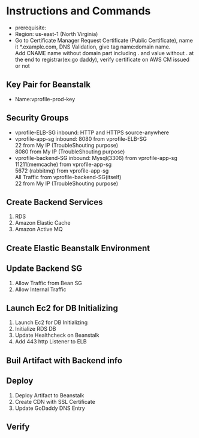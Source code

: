 # Instructions and Commands
- prerequisite:
- Region: us-east-1 (North Virginia) 
- Go to Certificate Manager 
Request Certificate (Public Certificate), name it *.example.com, DNS Validation, give tag name:domain name.  
Add CNAME name without domain part including . and value without . at the end to registrar(ex:go daddy), verify certificate on AWS CM issued or not  
## Key Pair for Beanstalk
- Name:vprofile-prod-key 
## Security Groups
- vprofile-ELB-SG 
inbound: HTTP and HTTPS source-anywhere
- vprofile-app-sg 
inbound:
8080 from vprofile-ELB-SG  
22 from My IP (TroubleShouting purpose)  
8080 from My IP (TroubleShouting purpose)  
- vprofile-backend-SG 
inbound: 
Mysql(3306) from vprofile-app-sg  
11211(memcache) from vprofile-app-sg  
5672 (rabbitmq) from vprofile-app-sg  
All Traffic from vprofile-backend-SG(itself)  
22 from My IP (TroubleShouting purpose)  
## Create Backend Services
1. RDS
2. Amazon Elastic Cache
3. Amazon Active MQ

## Create Elastic Beanstalk Environment

## Update Backend SG
1. Allow Traffic from Bean SG
2. Allow Internal Traffic


## Launch Ec2 for DB Initializing
1. Launch Ec2 for DB Initializing
2. Initialize RDS DB
3. Update Healthcheck on Beanstalk
4. Add 443 http Listener to ELB

## Buil Artifact with Backend info
## Deploy
1. Deploy Artifact to Beanstalk
2. Create CDN with SSL Certificate
3. Update GoDaddy DNS Entry
## Verify

